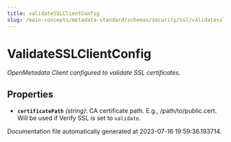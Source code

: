 ```yaml
---
title: validateSSLClientConfig
slug: /main-concepts/metadata-standard/schemas/security/ssl/validatesslclientconfig
---
```


# ValidateSSLClientConfig

*OpenMetadata Client configured to validate SSL certificates.*

## Properties

- **`certificatePath`** *(string)*: CA certificate path. E.g., /path/to/public.cert. Will be used if Verify SSL is set to `validate`.


Documentation file automatically generated at 2023-07-16 19:59:36.193714.

